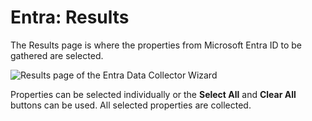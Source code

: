 # Entra: Results

The Results page is where the properties from Microsoft Entra ID to be gathered are selected.

![Results page of the Entra Data Collector Wizard](/img/product_docs/accessanalyzer/12.0/admin/datacollector/entra/results.webp)

Properties can be selected individually or the **Select All** and **Clear All** buttons can be used.
All selected properties are collected.
